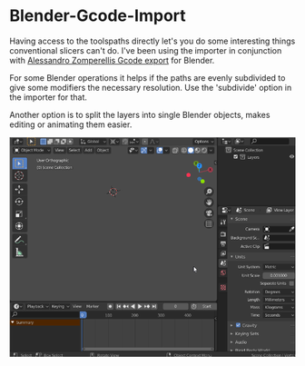 # Blender-Gcode-Import
Having access to the toolspaths directly let's you do some interesting things conventional slicers can't do.
I've been using the importer in conjunction with <a href="https://github.com/alessandro-zomparelli/gcode-exporter">Alessandro Zomperellis Gcode export</a> for Blender.


For some Blender operations it helps if the paths are evenly subdivided to give some modifiers the necessary resolution.
Use the 'subdivide' option in the importer for that.

Another option is to split the layers into single Blender objects, makes editing or animating them easier.

<img src=https://raw.githubusercontent.com/Heinz-Loepmeier/Blender-Gcode-Import/master/docs/import.gif>





